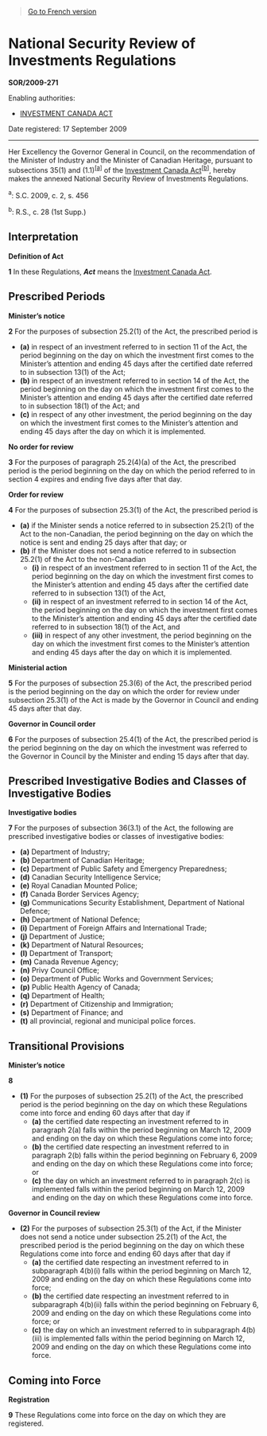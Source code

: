 > [Go to French version](/fr/Règlements/Décrets,%20ordonnances%20et%20règlements%20statutaires/2009/271.md)

# National Security Review of Investments Regulations

**SOR/2009-271**

Enabling authorities: 
- [INVESTMENT CANADA ACT](/en/Acts/Statutes%20of%20Canada/1985/c.%2028%20(1st%20Supp.).md)

Date registered: 17 September 2009

----------

Her Excellency the Governor General in Council, on the recommendation of the Minister of Industry and the Minister of Canadian Heritage, pursuant to subsections 35(1) and (1.1)<sup><a href='#fn_612361-e_hq_6933'>[a]</a></sup> of the [Investment Canada Act](/en/Acts/Statutes%20of%20Canada/1985/c.%2028%20(1st%20Supp.).md)<sup><a href='#fn_612361-e_hq_6934'>[b]</a></sup>, hereby makes the annexed National Security Review of Investments Regulations.

<a name='fn_612361-e_hq_6933'><sup>a</sup></a>: S.C. 2009, c. 2, s. 456<br />

<a name='fn_612361-e_hq_6934'><sup>b</sup></a>: R.S., c. 28 (1st Supp.)<br />




## Interpretation



**Definition of Act**

**1** In these Regulations, ***Act*** means the [Investment Canada Act](/en/Acts/Statutes%20of%20Canada/1985/c.%2028%20(1st%20Supp.).md).




## Prescribed Periods



**Minister’s notice**

**2** For the purposes of subsection 25.2(1) of the Act, the prescribed period is
- **(a)** in respect of an investment referred to in section 11 of the Act, the period beginning on the day on which the investment first comes to the Minister’s attention and ending 45 days after the certified date referred to in subsection 13(1) of the Act;
- **(b)** in respect of an investment referred to in section 14 of the Act, the period beginning on the day on which the investment first comes to the Minister’s attention and ending 45 days after the certified date referred to in subsection 18(1) of the Act; and
- **(c)** in respect of any other investment, the period beginning on the day on which the investment first comes to the Minister’s attention and ending 45 days after the day on which it is implemented.




**No order for review**

**3** For the purposes of paragraph 25.2(4)(a) of the Act, the prescribed period is the period beginning on the day on which the period referred to in section 4 expires and ending five days after that day.




**Order for review**

**4** For the purposes of subsection 25.3(1) of the Act, the prescribed period is
- **(a)** if the Minister sends a notice referred to in subsection 25.2(1) of the Act to the non-Canadian, the period beginning on the day on which the notice is sent and ending 25 days after that day; or
- **(b)** if the Minister does not send a notice referred to in subsection 25.2(1) of the Act to the non-Canadian
	- **(i)** in respect of an investment referred to in section 11 of the Act, the period beginning on the day on which the investment first comes to the Minister’s attention and ending 45 days after the certified date referred to in subsection 13(1) of the Act,
	- **(ii)** in respect of an investment referred to in section 14 of the Act, the period beginning on the day on which the investment first comes to the Minister’s attention and ending 45 days after the certified date referred to in subsection 18(1) of the Act, and
	- **(iii)** in respect of any other investment, the period beginning on the day on which the investment first comes to the Minister’s attention and ending 45 days after the day on which it is implemented.




**Ministerial action**

**5** For the purposes of subsection 25.3(6) of the Act, the prescribed period is the period beginning on the day on which the order for review under subsection 25.3(1) of the Act is made by the Governor in Council and ending 45 days after that day.




**Governor in Council order**

**6** For the purposes of subsection 25.4(1) of the Act, the prescribed period is the period beginning on the day on which the investment was referred to the Governor in Council by the Minister and ending 15 days after that day.




## Prescribed Investigative Bodies and Classes of Investigative Bodies



**Investigative bodies**

**7** For the purposes of subsection 36(3.1) of the Act, the following are prescribed investigative bodies or classes of investigative bodies:
- **(a)** Department of Industry;
- **(b)** Department of Canadian Heritage;
- **(c)** Department of Public Safety and Emergency Preparedness;
- **(d)** Canadian Security Intelligence Service;
- **(e)** Royal Canadian Mounted Police;
- **(f)** Canada Border Services Agency;
- **(g)** Communications Security Establishment, Department of National Defence;
- **(h)** Department of National Defence;
- **(i)** Department of Foreign Affairs and International Trade;
- **(j)** Department of Justice;
- **(k)** Department of Natural Resources;
- **(l)** Department of Transport;
- **(m)** Canada Revenue Agency;
- **(n)** Privy Council Office;
- **(o)** Department of Public Works and Government Services;
- **(p)** Public Health Agency of Canada;
- **(q)** Department of Health;
- **(r)** Department of Citizenship and Immigration;
- **(s)** Department of Finance; and
- **(t)** all provincial, regional and municipal police forces.




## Transitional Provisions



**Minister’s notice**

**8** 

- **(1)** For the purposes of subsection 25.2(1) of the Act, the prescribed period is the period beginning on the day on which these Regulations come into force and ending 60 days after that day if
	- **(a)** the certified date respecting an investment referred to in paragraph 2(a) falls within the period beginning on March 12, 2009 and ending on the day on which these Regulations come into force;
	- **(b)** the certified date respecting an investment referred to in paragraph 2(b) falls within the period beginning on February 6, 2009 and ending on the day on which these Regulations come into force; or
	- **(c)** the day on which an investment referred to in paragraph 2(c) is implemented falls within the period beginning on March 12, 2009 and ending on the day on which these Regulations come into force.

**Governor in Council review**

- **(2)** For the purposes of subsection 25.3(1) of the Act, if the Minister does not send a notice under subsection 25.2(1) of the Act, the prescribed period is the period beginning on the day on which these Regulations come into force and ending 60 days after that day if
	- **(a)** the certified date respecting an investment referred to in subparagraph 4(b)(i) falls within the period beginning on March 12, 2009 and ending on the day on which these Regulations come into force;
	- **(b)** the certified date respecting an investment referred to in subparagraph 4(b)(ii) falls within the period beginning on February 6, 2009 and ending on the day on which these Regulations come into force; or
	- **(c)** the day on which an investment referred to in subparagraph 4(b)(iii) is implemented falls within the period beginning on March 12, 2009 and ending on the day on which these Regulations come into force.




## Coming into Force



**Registration**

**9** These Regulations come into force on the day on which they are registered.


